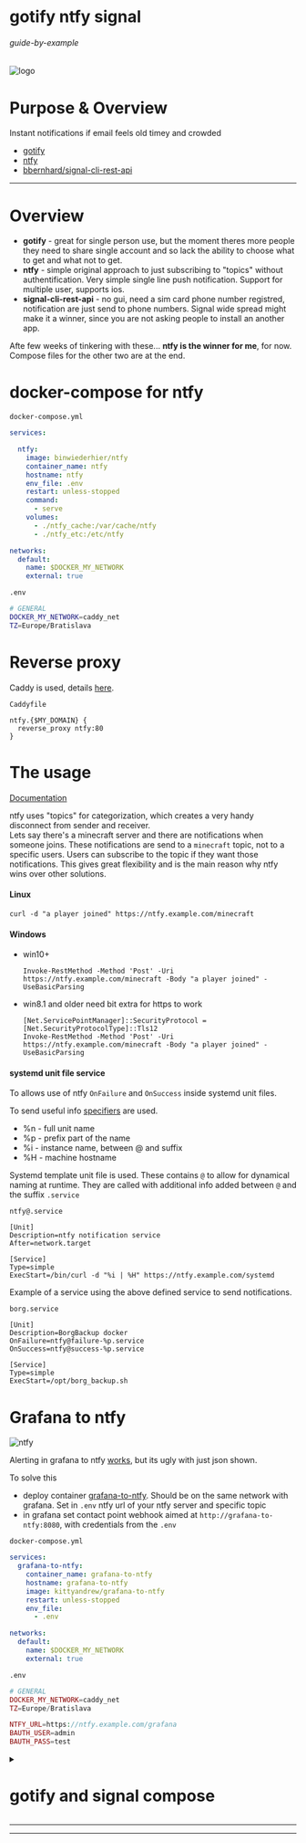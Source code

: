 # gotify ntfy signal 

###### guide-by-example

![logo](https://i.imgur.com/41WzW04.png)

# Purpose & Overview

Instant notifications if email feels old timey and crowded

* [gotify](https://github.com/gotify/server)
* [ntfy](https://github.com/binwiederhier/ntfy)
* [bbernhard/signal-cli-rest-api ](https://github.com/bbernhard/signal-cli-rest-api)

---

# Overview

* **gotify** - great for single person use, but the moment theres more people
  they need to share single account and so lack the ability to choose
  what to get and what not to get.
* **ntfy** - simple original approach to just subscribing to "topics" without
  authentification. Very simple single line push notification.
  Support for multiple user, supports ios.
* **signal-cli-rest-api** - no gui, need a sim card phone number registred,
  notification are just send to phone numbers.
  Signal wide spread might make it a winner, since you are not asking people
  to install an another app.

Afte few weeks of tinkering with these... **ntfy is the winner for me**, for now.<br>
Compose files for the other two are at the end.

# docker-compose for ntfy

`docker-compose.yml`
```yml
services:

  ntfy:
    image: binwiederhier/ntfy
    container_name: ntfy
    hostname: ntfy
    env_file: .env
    restart: unless-stopped
    command:
      - serve
    volumes:
      - ./ntfy_cache:/var/cache/ntfy
      - ./ntfy_etc:/etc/ntfy

networks:
  default:
    name: $DOCKER_MY_NETWORK
    external: true
```

`.env`
```bash
# GENERAL
DOCKER_MY_NETWORK=caddy_net
TZ=Europe/Bratislava
```

# Reverse proxy

Caddy is used, details
[here](https://github.com/DoTheEvo/selfhosted-apps-docker/tree/master/caddy_v2).</br>

`Caddyfile`
```
ntfy.{$MY_DOMAIN} {
  reverse_proxy ntfy:80
}
```

# The usage

[Documentation](https://docs.ntfy.sh/publish/)

ntfy uses "topics" for categorization, which creates a very handy disconnect from
sender and receiver.<br>
Lets say there's a minecraft server and there are notifications when someone 
joins. These notifications are send to a `minecraft` topic, not to a specific users.
Users can subscribe to the topic if they want those notifications.
This gives great flexibility and is the main reason why ntfy wins
over other solutions.

#### Linux

`curl -d "a player joined" https://ntfy.example.com/minecraft`

#### Windows

* win10+

  `Invoke-RestMethod -Method 'Post' -Uri https://ntfy.example.com/minecraft -Body "a player joined" -UseBasicParsing`

* win8.1 and older need bit extra for https to work<br>

  ```
  [Net.ServicePointManager]::SecurityProtocol = [Net.SecurityProtocolType]::Tls12
  Invoke-RestMethod -Method 'Post' -Uri https://ntfy.example.com/minecraft -Body "a player joined" -UseBasicParsing
  ```

#### systemd unit file service

To allows use of ntfy `OnFailure` and `OnSuccess` inside systemd unit files.

To send useful info [specifiers](https://www.freedesktop.org/software/systemd/man/systemd.unit.html#Specifiers)
are used.

* %n - full unit name
* %p - prefix part of the name
* %i - instance name, between @ and suffix
* %H - machine hostname

Systemd template unit file is used.
These contains `@` to allow for dynamical naming at runtime.
They are called with additional info added between `@` and the suffix `.service`

`ntfy@.service`
```
[Unit]
Description=ntfy notification service
After=network.target

[Service]
Type=simple
ExecStart=/bin/curl -d "%i | %H" https://ntfy.example.com/systemd
```

Example of a service using the above defined service to send notifications.

`borg.service`
```
[Unit]
Description=BorgBackup docker
OnFailure=ntfy@failure-%p.service
OnSuccess=ntfy@success-%p.service

[Service]
Type=simple
ExecStart=/opt/borg_backup.sh
```

# Grafana to ntfy

![ntfy](https://i.imgur.com/gL81jRg.png)

Alerting in grafana to ntfy [works](https://github.com/DoTheEvo/selfhosted-apps-docker/tree/master/prometheus_grafana#alertmanager),
but its ugly with just json shown.

To solve this 

* deploy container [grafana-to-ntfy](https://github.com/kittyandrew/grafana-to-ntfy).
  Should be on the same network with grafana.
  Set in `.env` ntfy url of your ntfy server and specific topic
* in grafana set contact point webhook aimed at `http://grafana-to-ntfy:8080`,
  with credentials from the `.env`

`docker-compose.yml`
```yml
services:
  grafana-to-ntfy:
    container_name: grafana-to-ntfy
    hostname: grafana-to-ntfy
    image: kittyandrew/grafana-to-ntfy
    restart: unless-stopped
    env_file:
      - .env

networks:
  default:
    name: $DOCKER_MY_NETWORK
    external: true
```

`.env`
```php
# GENERAL
DOCKER_MY_NETWORK=caddy_net
TZ=Europe/Bratislava

NTFY_URL=https://ntfy.example.com/grafana
BAUTH_USER=admin
BAUTH_PASS=test
```

<details>
<summary><h1>gotify and signal compose</h1></summary>

`gotify-docker-compose.yml`
```yml
services:

  gotify:
    image: gotify/server
    container_name: gotify
    hostname: gotify
    restart: unless-stopped
    env_file: .env
    volumes:
      - "./gotify_data:/app/data"

networks:
  default:
    name: caddy_net
    external: true
```

`signal-docker-compose.yml`
```yml
  signal:
    image: bbernhard/signal-cli-rest-api
    container_name: signal
    hostname: signal
    env_file: .env
    restart: unless-stopped
    volumes:
      - "./signal-cli-config:/home/.local/share/signal-cli" #map "signal-cli-config" folder on host system into docker container. the folder contains the password and cryptographic keys when a new number is registered

networks:
  default:
    name: caddy_net
    external: true
```

</details>

---
---
